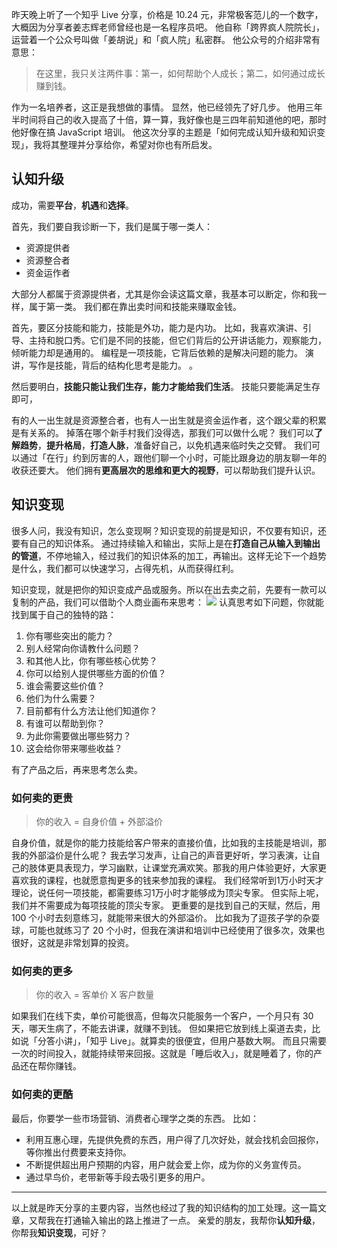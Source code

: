 昨天晚上听了一个知乎 Live 分享，价格是 10.24 元，非常极客范儿的一个数字，大概因为分享者姜志辉老师曾经也是一名程序员吧。
他自称「跨界疯人院院长」，运营着一个公众号叫做「姜胡说」和「疯人院」私密群。
他公众号的介绍非常有意思：
>在这里，我只关注两件事：第一，如何帮助个人成长；第二，如何通过成长赚到钱。

作为一名培养者，这正是我想做的事情。
显然，他已经领先了好几步。
他用三年半时间将自己的收入提高了十倍，算一算，我好像也是三四年前知道他的吧，那时他好像在搞 JavaScript 培训。
他这次分享的主题是「如何完成认知升级和知识变现」，我将其整理并分享给你，希望对你也有所启发。

## 认知升级
成功，需要**平台**，**机遇**和**选择**。

首先，我们要自我诊断一下，我们是属于哪一类人：
* 资源提供者
* 资源整合者
* 资金运作者

大部分人都属于资源提供者，尤其是你会读这篇文章，我基本可以断定，你和我一样，属于第一类。
我们都在靠出卖时间和技能来赚取金钱。

首先，要区分技能和能力，技能是外功，能力是内功。
比如，我喜欢演讲、引导、主持和脱口秀。它们是不同的技能，但它们背后的公开讲话能力，观察能力，倾听能力却是通用的。
编程是一项技能，它背后依赖的是解决问题的能力。
演讲，写作是技能，背后的结构化思考是能力。
。

然后要明白，**技能只能让我们生存，能力才能给我们生活**。
技能只要能满足生存即可，

有的人一出生就是资源整合者，也有人一出生就是资金运作者，这个跟父辈的积累是有关系的。
掉落在哪个新手村我们没得选，那我们可以做什么呢？
我们可以**了解趋势**，**提升格局**，**打造人脉**，准备好自己，以免机遇来临时失之交臂。
我们可以通过「在行」约到厉害的人，跟他们聊一个小时，可能比跟身边的朋友聊一年的收获还要大。
他们拥有**更高层次的思维和更大的视野**，可以帮助我们提升认识。

## 知识变现
很多人问，我没有知识，怎么变现啊？知识变现的前提是知识，不仅要有知识，还要有自己的知识体系。
通过持续输入和输出，实际上是在**打造自己从输入到输出的管道**，不停地输入，经过我们的知识体系的加工，再输出。这样无论下一个趋势是什么，我们都可以快速学习，占得先机，从而获得红利。

知识变现，就是把你的知识变成产品或服务。所以在出去卖之前，先要有一款可以复制的产品，我们可以借助个人商业画布来思考：
![](./_image/2017-03-07-10-24-12.jpg)
认真思考如下问题，你就能找到属于自己的独特的路：
1. 你有哪些突出的能力？
1. 别人经常向你请教什么问题？
1. 和其他人比，你有哪些核心优势？
1. 你可以给别人提供哪些方面的价值？
1. 谁会需要这些价值？
1. 他们为什么需要？
1. 目前都有什么方法让他们知道你？
1. 有谁可以帮助到你？
1. 为此你需要做出哪些努力？
1. 这会给你带来哪些收益？

有了产品之后，再来思考怎么卖。

### 如何卖的更贵
>你的收入 = 自身价值 + 外部溢价

自身价值，就是你的能力技能给客户带来的直接价值，比如我的主技能是培训，那我的外部溢价是什么呢？
我去学习发声，让自己的声音更好听，学习表演，让自己的肢体更具表现力，学习幽默，让课堂充满欢笑。那我的用户体验更好，大家更喜欢我的课程，也就愿意掏更多的钱来参加我的课程。
我们经常听到1万小时天才理论，说任何一项技能，都需要练习1万小时才能够成为顶尖专家。
但实际上呢，我们并不需要成为每项技能的顶尖专家。
更重要的是找到自己的天赋，然后，用 100 个小时去刻意练习，就能带来很大的外部溢价。
比如我为了逗孩子学的杂耍球，可能也就练习了 20 个小时，但我在演讲和培训中已经使用了很多次，效果也很好，这就是非常划算的投资。

### 如何卖的更多
>你的收入 = 客单价 X 客户数量

如果我们在线下卖，单价可能很高，但每次只能服务一个客户，一个月只有 30 天，哪天生病了，不能去讲课，就赚不到钱。
但如果把它放到线上渠道去卖，比如说「分答小讲」，「知乎 Live」。就算卖的很便宜，但用户基数大啊。
而且只需要一次的时间投入，就能持续带来回报。这就是「睡后收入」，就是睡着了，你的产品还在帮你赚钱。

### 如何卖的更酷
最后，你要学一些市场营销、消费者心理学之类的东西。
比如：
* 利用互惠心理，先提供免费的东西，用户得了几次好处，就会找机会回报你，等你推出付费要来支持你。
* 不断提供超出用户预期的内容，用户就会爱上你，成为你的义务宣传员。
* 通过早鸟价，老带新等手段去吸引更多的用户。

---

以上就是昨天分享的主要内容，当然也经过了我的知识结构的加工处理。这一篇文章，又帮我在打通输入输出的路上推进了一点。
亲爱的朋友，我帮你**认知升级**，你帮我**知识变现**，可好？
